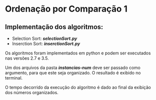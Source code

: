 # Ordenação por Comparação 1

## Implementação dos algoritmos:
- Selection Sort: ***selectionSort.py***
- Inserction Sort: ***inserctionSort.py***

Os algoritmos foram implementados em python e podem ser executados nas versões 2.7 e 3.5.

Um dos arquivos da pasta ***instancias-num*** deve ser passado como argumento, para que este seja organizado. O resultado é exibido no terminal.

O tempo decorrido da execução do algoritmo é dado ao final da exibição dos números organizados. 